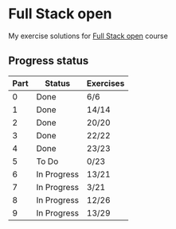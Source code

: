 # Full Stack open

My exercise solutions for [Full Stack open](https://fullstackopen.com/) course

## Progress status

| Part | Status      | Exercises |
| ---- | ----------- | --------- |
| 0    | Done        | 6/6       |
| 1    | Done        | 14/14     |
| 2    | Done        | 20/20     |
| 3    | Done        | 22/22     |
| 4    | Done        | 23/23     |
| 5    | To Do       | 0/23      |
| 6    | In Progress | 13/21     |
| 7    | In Progress | 3/21      |
| 8    | In Progress | 12/26     |
| 9    | In Progress | 13/29     |
